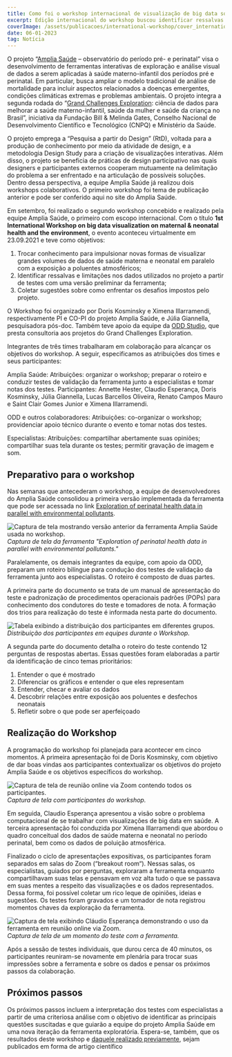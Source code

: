 ```yaml
---
title: Como foi o workshop internacional de visualização de big data sobre saúde materna e neonatal e meio ambiente
excerpt: Edição internacional do workshop buscou identificar ressalvas nos dados usados no projeto, trocar conhecimento e coletar sugestões de próximos passos.
coverImage: /assets/publicacoes/international-workshop/cover_internationalworkshop.png
date: 06-01-2023
tag: Notícia
---
```


O projeto “[Amplia Saúde](https://bigdata.icict.fiocruz.br/amplia-saude) – observatório do período pré- e perinatal” visa o desenvolvimento de ferramentas interativas de exploração e análise visual de dados a serem aplicadas à saúde materno-infantil dos períodos pré e perinatal. Em particular, busca ampliar o modelo tradicional de análise de mortalidade para incluir aspectos relacionados a doenças emergentes, condições climáticas extremas e problemas ambientais. O projeto integra a segunda rodada do “[Grand Challenges Exploration](https://www.synapse.org/#!Synapse:syn22088071/wiki/603230): ciência de dados para melhorar a saúde materno-infantil, saúde da mulher e saúde da criança no Brasil”, iniciativa da Fundação Bill & Melinda Gates, Conselho Nacional de Desenvolvimento Científico e Tecnológico (CNPQ) e Ministério da Saúde.

O projeto emprega a “Pesquisa a partir do Design” (RtD), voltada para a produção de conhecimento por meio da atividade de design, e a metodologia Design Study para a criação de visualizações interativas. Além disso, o projeto se beneficia de práticas de design participativo nas quais designers e participantes externos cooperam mutuamente na delimitação do problema a ser enfrentado e na articulação de possíveis soluções. Dentro dessa perspectiva, a equipe Amplia Saúde já realizou dois workshops colaborativos. O primeiro workshop foi tema de publicação anterior e pode ser conferido aqui no site do Amplia Saúde.

Em setembro, foi realizado o segundo workshop concebido e realizado pela equipe Amplia Saúde, o primeiro com escopo internacional. Com o título **1st International Workshop on big data visualization on maternal & neonatal health and the environment**, o evento aconteceu virtualmente em 23.09.2021 e teve como objetivos:

1. Trocar conhecimento para impulsionar novas formas de visualizar grandes volumes de dados de saúde materna e neonatal em paralelo com a exposição a poluentes atmosféricos;
2. Identificar ressalvas e limitações nos dados utilizados no projeto a partir de testes com uma versão preliminar da ferramenta;
3. Coletar sugestões sobre como enfrentar os desafios impostos pelo projeto.

O Workshop foi organizado por Doris Kosminsky e Ximena Illarramendi, respectivamente PI e CO-PI do projeto Amplia Saúde, e Júlia Giannella, pesquisadora pós-doc. Também teve apoio da equipe da [ODD Studio](https://odd.studio/), que presta consultoria aos projetos do Grand Challenges Exploration.

Integrantes de três times trabalharam em colaboração para alcançar os objetivos do workshop. A seguir, especificamos as atribuições dos times e seus participantes:

Amplia Saúde: Atribuições: organizar o workshop; preparar o roteiro e conduzir testes de validação da ferramenta junto a especialistas e tomar notas dos testes. Participantes: Annette Hester, Claudio Esperança, Doris Kosminsky, Júlia Giannella, Lucas Barcellos Oliveira, Renato Campos Mauro e Saint Clair Gomes Junior e Ximena Illarramendi.

ODD e outros colaboradores: Atribuições: co-organizar o workshop; providenciar apoio técnico durante o evento e tomar notas dos testes.

Especialistas: Atribuições: compartilhar abertamente suas opiniões; compartilhar suas tela durante os testes; permitir gravação de imagem e som.

## Preparativo para o workshop

Nas semanas que antecederam o workshop, a equipe de desenvolvedores do Amplia Saúde consolidou a primeira versão implementada da ferramenta que pode ser acessada no link [Exploration of perinatal health data in parallel with environmental pollutants](https://lucasbarcellosoliveira.github.io/dashboard.html).

![Captura de tela mostrando versão anterior da ferramenta Amplia Saúde usada no workshop.](/assets/publicacoes/international-workshop/workshop2-ferramenta.png)
_Captura de tela da ferramenta "Exploration of perinatal health data in parallel with environmental pollutants."_

Paralelamente, os demais integrantes da equipe, com apoio da ODD, preparam um roteiro bilíngue para condução dos testes de validação da ferramenta junto aos especialistas. O roteiro é composto de duas partes.

A primeira parte do documento se trata de um manual de apresentação do teste e padronização de procedimentos operacionais padrões (POPs) para conhecimento dos condutores do teste e tomadores de nota. A formação dos trios para realização do teste é informada nesta parte do documento.

![Tabela exibindo a distribuição dos participantes em diferentes grupos.](/assets/publicacoes/international-workshop/Workshop2-equipeCodificada.png)
_Distribuição dos participantes em equipes durante o Workshop._

A segunda parte do documento detalha o roteiro do teste contendo 12 perguntas de respostas abertas. Essas questões foram elaboradas a partir da identificação de cinco temas prioritários:

1. Entender o que é mostrado
2. Diferenciar os gráficos e entender o que eles representam
3. Entender, checar e avaliar os dados
4. Descobrir relações entre exposição aos poluentes e desfechos neonatais
5. Refletir sobre o que pode ser aperfeiçoado

## Realização do Workshop

A programação do workshop foi planejada para acontecer em cinco momentos. A primeira apresentação foi de Doris Kosminsky, com objetivo de dar boas vindas aos participantes contextualizar os objetivos do projeto Amplia Saúde e os objetivos específicos do workshop.

![Captura de tela de reunião online via Zoom contendo todos os participantes.](/assets/publicacoes/international-workshop/2Workshop-todos.png)
_Captura de tela com participantes do workshop._

Em seguida, Claudio Esperança apresentou a visão sobre o problema computacional de se trabalhar com visualizações de big data em saúde. A terceira apresentação foi conduzida por Ximena Illarramendi que abordou o quadro conceitual dos dados de saúde materna e neonatal no período perinatal, bem como os dados de poluição atmosférica.

Finalizado o ciclo de apresentações expositivas, os participantes foram separados em salas do Zoom (“breakout room“). Nessas salas, os especialistas, guiados por perguntas, exploraram a ferramenta enquanto compartilhavam suas telas e pensavam em voz alta tudo o que se passava em suas mentes a respeito das visualizações e os dados representados. Dessa forma, foi possível coletar um rico leque de opiniões, ideias e sugestões. Os testes foram gravados e um tomador de nota registrou momentos chaves da exploração da ferramenta.

![Captura de tela exibindo Cláudio Esperança demonstrando o uso da ferramenta em reunião online via Zoom.](/assets/publicacoes/international-workshop/Workshop2-TesteGunther.png)
_Captura de tela de um momento do teste com a ferramenta._

Após a sessão de testes individuais, que durou cerca de 40 minutos, os participantes reuniram-se novamente em plenária para trocar suas impressões sobre a ferramenta e sobre os dados e pensar os próximos passos da colaboração.

## Próximos passos

Os próximos passos incluem a interpretação dos testes com especialistas a partir de uma criteriosa análise com o objetivo de identificar as principais questões suscitadas e que guiarão a equipe do projeto Amplia Saúde em uma nova iteração da ferramenta exploratória. Espera-se, também, que os resultados deste workshop e [daquele realizado previamente](https://labvis.eba.ufrj.br/projetos/1o-workshop-de-visualizacao-de-big-data-em-saude-materna-e-neonatal/), sejam publicados em forma de artigo científico
